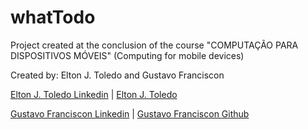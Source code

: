 # whatTodo
Project created at the conclusion of the course "COMPUTAÇÃO PARA DISPOSITIVOS MÓVEIS" (Computing for mobile devices) 



Created by:
Elton J. Toledo and Gustavo Franciscon

[Elton J. Toledo Linkedin](www.linkedin.com/in/eltonjtoledo) | [Elton J. Toledo](https://github.com/eltonjtoledo)


[Gustavo Franciscon Linkedin](https://www.linkedin.com/in/gustavofranciscon-7b99121bb) | [Gustavo Franciscon Github](https://github.com/GustavoFranciscon)
